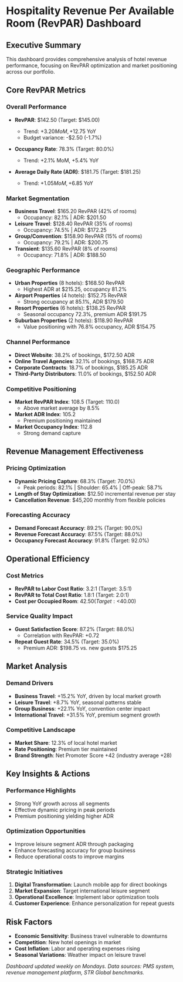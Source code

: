 # Hospitality Revenue Per Available Room (RevPAR) Dashboard

## Executive Summary
This dashboard provides comprehensive analysis of hotel revenue performance, focusing on RevPAR optimization and market positioning across our portfolio.

## Core RevPAR Metrics

### Overall Performance
- **RevPAR**: $142.50 (Target: $145.00)
  - Trend: +$3.20 MoM, +$12.75 YoY
  - Budget variance: -$2.50 (-1.7%)

- **Occupancy Rate**: 78.3% (Target: 80.0%)
  - Trend: +2.1% MoM, +5.4% YoY

- **Average Daily Rate (ADR)**: $181.75 (Target: $181.25)
  - Trend: +$1.05 MoM, +$6.85 YoY

### Market Segmentation
- **Business Travel**: $165.20 RevPAR (42% of rooms)
  - Occupancy: 82.1% | ADR: $201.50
- **Leisure Travel**: $128.40 RevPAR (35% of rooms)
  - Occupancy: 74.5% | ADR: $172.25
- **Group/Convention**: $158.90 RevPAR (15% of rooms)
  - Occupancy: 79.2% | ADR: $200.75
- **Transient**: $135.60 RevPAR (8% of rooms)
  - Occupancy: 71.8% | ADR: $188.50

### Geographic Performance
- **Urban Properties** (8 hotels): $168.50 RevPAR
  - Highest ADR at $215.25, occupancy 81.2%
- **Airport Properties** (4 hotels): $152.75 RevPAR
  - Strong occupancy at 85.1%, ADR $179.50
- **Resort Properties** (6 hotels): $138.25 RevPAR
  - Seasonal occupancy 72.3%, premium ADR $191.75
- **Suburban Properties** (2 hotels): $118.90 RevPAR
  - Value positioning with 76.8% occupancy, ADR $154.75

### Channel Performance
- **Direct Website**: 38.2% of bookings, $172.50 ADR
- **Online Travel Agencies**: 32.1% of bookings, $168.75 ADR
- **Corporate Contracts**: 18.7% of bookings, $185.25 ADR
- **Third-Party Distributors**: 11.0% of bookings, $152.50 ADR

### Competitive Positioning
- **Market RevPAR Index**: 108.5 (Target: 110.0)
  - Above market average by 8.5%
- **Market ADR Index**: 105.2
  - Premium positioning maintained
- **Market Occupancy Index**: 112.8
  - Strong demand capture

## Revenue Management Effectiveness

### Pricing Optimization
- **Dynamic Pricing Capture**: 68.3% (Target: 70.0%)
  - Peak periods: 82.1% | Shoulder: 65.4% | Off-peak: 58.7%
- **Length of Stay Optimization**: $12.50 incremental revenue per stay
- **Cancellation Revenue**: $45,200 monthly from flexible policies

### Forecasting Accuracy
- **Demand Forecast Accuracy**: 89.2% (Target: 90.0%)
- **Revenue Forecast Accuracy**: 87.5% (Target: 88.0%)
- **Occupancy Forecast Accuracy**: 91.8% (Target: 92.0%)

## Operational Efficiency

### Cost Metrics
- **RevPAR to Labor Cost Ratio**: 3.2:1 (Target: 3.5:1)
- **RevPAR to Total Cost Ratio**: 1.8:1 (Target: 2.0:1)
- **Cost per Occupied Room**: $42.50 (Target: <$40.00)

### Service Quality Impact
- **Guest Satisfaction Score**: 87.2% (Target: 88.0%)
  - Correlation with RevPAR: +0.72
- **Repeat Guest Rate**: 34.5% (Target: 35.0%)
  - Premium ADR: $198.75 vs. new guests $175.25

## Market Analysis

### Demand Drivers
- **Business Travel**: +15.2% YoY, driven by local market growth
- **Leisure Travel**: +8.7% YoY, seasonal patterns stable
- **Group Business**: +22.1% YoY, convention center impact
- **International Travel**: +31.5% YoY, premium segment growth

### Competitive Landscape
- **Market Share**: 12.3% of local hotel market
- **Rate Positioning**: Premium tier maintained
- **Brand Strength**: Net Promoter Score +42 (industry average +28)

## Key Insights & Actions

### Performance Highlights
- Strong YoY growth across all segments
- Effective dynamic pricing in peak periods
- Premium positioning yielding higher ADR

### Optimization Opportunities
- Improve leisure segment ADR through packaging
- Enhance forecasting accuracy for group business
- Reduce operational costs to improve margins

### Strategic Initiatives
1. **Digital Transformation**: Launch mobile app for direct bookings
2. **Market Expansion**: Target international leisure segment
3. **Operational Excellence**: Implement labor optimization tools
4. **Customer Experience**: Enhance personalization for repeat guests

## Risk Factors
- **Economic Sensitivity**: Business travel vulnerable to downturns
- **Competition**: New hotel openings in market
- **Cost Inflation**: Labor and operating expenses rising
- **Seasonal Variations**: Weather impact on leisure travel

*Dashboard updated weekly on Mondays. Data sources: PMS system, revenue management platform, STR Global benchmarks.*
